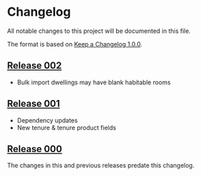 # Changelog

All notable changes to this project will be documented in this file.

The format is based on [Keep a Changelog 1.0.0].

## [Release 002]

- Bulk import dwellings may have blank habitable rooms

## [Release 001]

- Dependency updates
- New tenure & tenure product fields

## [Release 000]

The changes in this and previous releases predate this changelog.

[release 002]: https://github.com/dxw/affordable-housing-monitoring/releases/tag/release-002
[release 001]: https://github.com/dxw/affordable-housing-monitoring/releases/tag/release-001
[release 000]: https://github.com/dxw/affordable-housing-monitoring/releases/tag/release-000

[keep a changelog 1.0.0]: https://keepachangelog.com/en/1.0.0/
